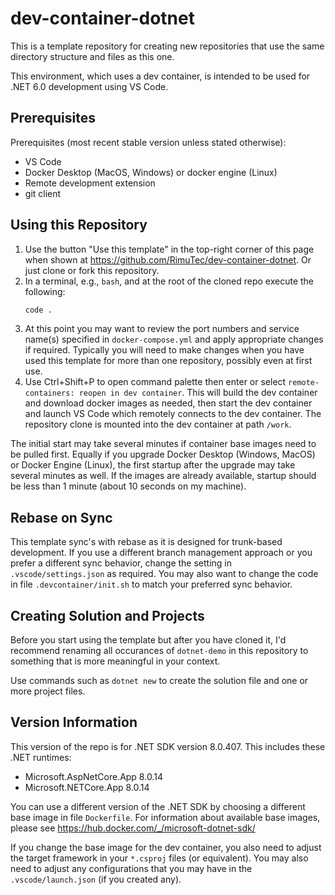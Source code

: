 # dev-container-dotnet

This is a template repository for creating new repositories that use the same directory structure and files as this one.

This environment, which uses a dev container, is intended to be used for .NET 6.0 development using VS Code.

## Prerequisites

Prerequisites (most recent stable version unless stated otherwise):
- VS Code
- Docker Desktop (MacOS, Windows) or docker engine (Linux)
- Remote development extension
- git client

## Using this Repository

1. Use the button "Use this template" in the top-right corner of this page when shown at https://github.com/RimuTec/dev-container-dotnet. Or just clone or fork this repository.
1. In a terminal, e.g., `bash`, and at the root of the cloned repo execute the following:
   ```bash
   code .
   ```
1. At this point you may want to review the port numbers and service name(s) specified in `docker-compose.yml` and apply appropriate changes if required. Typically you will need to make changes when you have used this template for more than one repository, possibly even at first use.
1. Use Ctrl+Shift+P to open command palette then enter or select `remote-containers: reopen in dev container`. This will build the dev container and download docker images as needed, then start the dev container and launch VS Code which remotely connects to the dev container. The repository clone is mounted into the dev container at path `/work`.

The initial start may take several minutes if container base images need to be pulled first. Equally if you upgrade Docker Desktop (Windows, MacOS) or Docker Engine (Linux), the first startup after the upgrade may take several minutes as well. If the images are already available, startup should be less than 1 minute (about 10 seconds on my machine).


## Rebase on Sync

This template sync's with rebase as it is designed for trunk-based development. If you use a different branch management approach or you prefer a different sync behavior, change the setting in `.vscode/settings.json` as required. You may also want to change the code in file `.devcontainer/init.sh` to match your preferred sync behavior.

## Creating Solution and Projects

Before you start using the template but after you have cloned it, I'd recommend renaming all occurances of `dotnet-demo` in this repository to something that is more meaningful in your context.

Use commands such as `dotnet new` to create the solution file and one or more project files.

## Version Information

This version of the repo is for .NET SDK version 8.0.407. This includes these .NET runtimes:
- Microsoft.AspNetCore.App 8.0.14
- Microsoft.NETCore.App 8.0.14

You can use a different version of the .NET SDK by choosing a different base image in file `Dockerfile`. For information about available base images, please see https://hub.docker.com/_/microsoft-dotnet-sdk/

If you change the base image for the dev container, you also need to adjust the target framework in your `*.csproj` files (or equivalent). You may also need to adjust any configurations that you may have in the `.vscode/launch.json` (if you created any).
